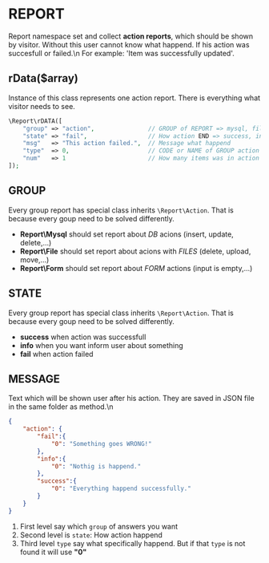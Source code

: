 # REPORT
Report namespace set and collect **action reports**, which should be shown by visitor. Without this user cannot know what happend. If his action was succesfull or failed.\n
For example: 'Item was successfully updated'.

## rData($array)
Instance of this class represents one action report. There is everything what visitor needs to see.
```php
\Report\rDATA([
	"group" => "action",               // GROUP of REPORT => mysql, file, form, ...
	"state" => "fail",                 // How action END => success, info, fail
	"msg"   => "This action failed.",  // Message what happend
	"type"  => 0,                      // CODE or NAME of GROUP action => 1062, insert, upload,...
	"num"   => 1                       // How many items was in action
]);

```

## GROUP
Every group report has special class inherits `\Report\Action`. That is because every goup need to be solved differently.
- **Report\Mysql** should set report about *DB* acions (insert, update, delete,...)
- **Report\File** should set report about acions with *FILES* (delete, upload, move,...)
- **Report\Form** should set report about *FORM* actions (input is empty,...)

## STATE
Every group report has special class inherits `\Report\Action`. That is because every goup need to be solved differently.
- **success** when action was successfull
- **info** when you want inform user about something
- **fail** when action failed

## MESSAGE
Text which will be shown user after his action. They are saved in JSON file in the same folder as method.\n
```JSON
{
	"action": {
		"fail":{
			"0": "Something goes WRONG!"
		},
		"info":{
			"0": "Nothig is happend."
		},
		"success":{
			"0": "Everything happend successfully."
		}
	}
}

```
1) First level say which `group` of answers you want
2) Second level is `state`: How action happend
3) Third level `type` say what specifically happend. But if that `type` is not found it will use **"0"**
